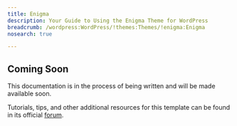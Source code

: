 ```yaml
---
title: Enigma
description: Your Guide to Using the Enigma Theme for WordPress
breadcrumb: /wordpress:WordPress/!themes:Themes/!enigma:Enigma
nosearch: true

---
```


Coming Soon
-----

This documentation is in the process of being written and will be made available soon. 

Tutorials, tips, and other additional resources for this template can be found in its official [forum][forum].

[forum]: http://www.rockettheme.com/forum/wordpress-theme-enigma/